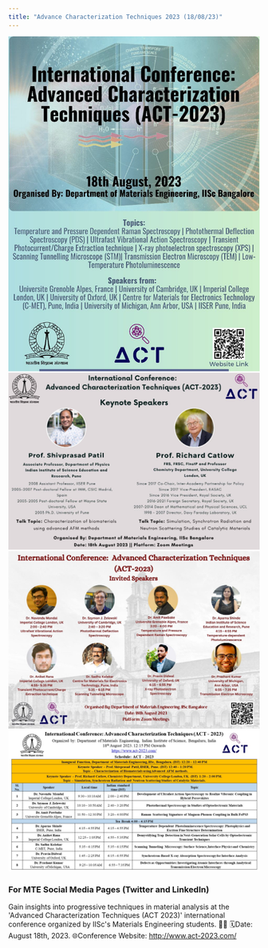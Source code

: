```yaml
---
title: "Advance Characterization Techniques 2023 (18/08/23)"
---
```


<img src="/assets/images/act/1.jpeg">

<img src="/assets/images/act/2.jpeg">

<img src="/assets/images/act/3.jpeg">

<img src="/assets/images/act/4.jpeg">

### For MTE Social Media Pages (Twitter and LinkedIn)
Gain insights into progressive techniques in material analysis at the 'Advanced Characterization Techniques (ACT 2023)' international conference organized by IISc's Materials Engineering students. 
🧪🔬 🗓️Date: August 18th, 2023.
🌐Conference Website: http://www.act-2023.com/